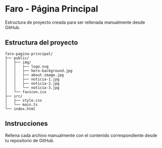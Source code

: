 
# Faro - Página Principal

Estructura de proyecto creada para ser rellenada manualmente desde GitHub.

## Estructura del proyecto

```
faro-pagina-principal/
├── public/
│   ├── img/
│   │   ├── logo.svg
│   │   ├── hero-background.jpg
│   │   ├── about-image.jpg
│   │   ├── noticia-1.jpg
│   │   ├── noticia-2.jpg
│   │   └── noticia-3.jpg
│   └── favicon.ico
├── src/
│   ├── style.css
│   └── main.ts
└── index.html
```

## Instrucciones

Rellena cada archivo manualmente con el contenido correspondiente desde tu repositorio de GitHub.
